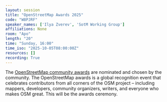 ```yaml
---
layout: session
title: "OpenStreetMap Awards 2025"
code: "W8PJRF"
speaker_names: ['Ilya Zverev', 'SotM Working Group']
affiliations: None
room: "Apo"
length: "20"
time: "Sunday, 16:00"
time_iso: "2025-10-05T08:00:00Z"
resources: []
recording: True
---
```


The [OpenStreetMap community awards](https://blog.openstreetmap.org/2025/06/07/call-for-nominees-openstreetmap-awards-2025-in-manila/) are nominated and chosen by the community. The OpenStreetMap awards is a global recognition event that celebrates contributors from all corners of the OSM project – including mappers, developers, community organizers, writers, and everyone who makes OSM great. This will be the awards ceremony.


